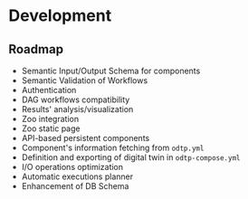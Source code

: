 # Development

## Roadmap

- Semantic Input/Output Schema for components
- Semantic Validation of Workflows
- Authentication 
- DAG workflows compatibility
- Results' analysis/visualization
- Zoo integration
- Zoo static page
- API-based persistent components
- Component's information fetching from `odtp.yml`
- Definition and exporting of digital twin in `odtp-compose.yml`
- I/O operations optimization
- Automatic executions planner
- Enhancement of DB Schema